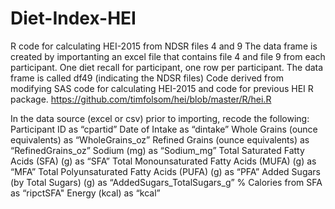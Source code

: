 # Diet-Index-HEI
R code for calculating HEI-2015 from NDSR files 4 and 9
The data frame is created by importanting an excel file that contains file 4 and file 9 from each participant.  One diet recall for participant, one row per participant.
The data frame is called df49 (indicating the NDSR files)
Code derived from modifying SAS code for calculating HEI-2015 and code for previous HEI R package. https://github.com/timfolsom/hei/blob/master/R/hei.R

In the data source (excel or csv) prior to importing, recode the following: 
	Participant ID as “cpartid”
	Date of Intake as “dintake” 
	Whole Grains (ounce equivalents) as “WholeGrains_oz”
	Refined Grains (ounce equivalents) as “RefinedGrains_oz”
	Sodium (mg) as “Sodium_mg”
	Total Saturated Fatty Acids (SFA) (g) as “SFA”
	Total Monounsaturated Fatty Acids (MUFA) (g) as “MFA”
	Total Polyunsaturated Fatty Acids (PUFA) (g) as “PFA”
	Added Sugars (by Total Sugars) (g) as “AddedSugars_TotalSugars_g”
	% Calories from SFA as “ripctSFA"
	Energy (kcal) as “kcal”
